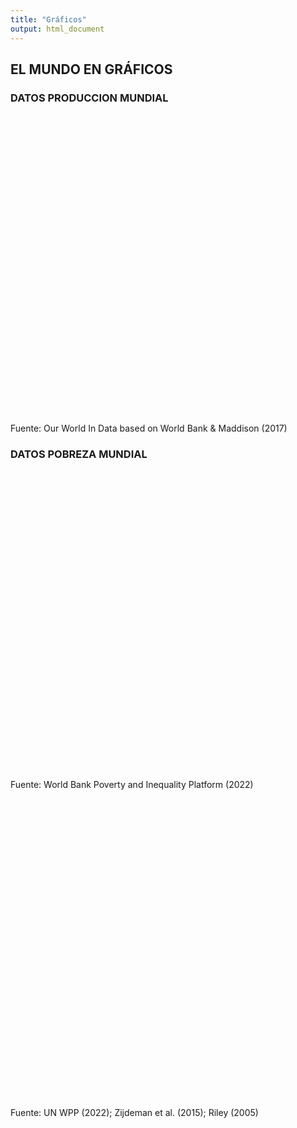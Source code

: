 ```yaml
---
title: "Gráficos"
output: html_document
---
```


<script src="/rmarkdown-libs/htmlwidgets/htmlwidgets.js"></script>
<script src="/rmarkdown-libs/jquery/jquery.min.js"></script>
<link href="/rmarkdown-libs/dygraphs/dygraph.css" rel="stylesheet" />
<script src="/rmarkdown-libs/dygraphs/dygraph-combined.js"></script>
<script src="/rmarkdown-libs/dygraphs/shapes.js"></script>
<script src="/rmarkdown-libs/moment/moment.js"></script>
<script src="/rmarkdown-libs/moment-timezone/moment-timezone-with-data.js"></script>
<script src="/rmarkdown-libs/moment-fquarter/moment-fquarter.min.js"></script>
<script src="/rmarkdown-libs/dygraphs-binding/dygraphs.js"></script>
<script src="/rmarkdown-libs/Dygraph.Plugins.Crosshair/crosshair.js"></script>
<script src="/rmarkdown-libs/htmlwidgets/htmlwidgets.js"></script>
<script src="/rmarkdown-libs/jquery/jquery.min.js"></script>
<link href="/rmarkdown-libs/dygraphs/dygraph.css" rel="stylesheet" />
<script src="/rmarkdown-libs/dygraphs/dygraph-combined.js"></script>
<script src="/rmarkdown-libs/dygraphs/shapes.js"></script>
<script src="/rmarkdown-libs/moment/moment.js"></script>
<script src="/rmarkdown-libs/moment-timezone/moment-timezone-with-data.js"></script>
<script src="/rmarkdown-libs/moment-fquarter/moment-fquarter.min.js"></script>
<script src="/rmarkdown-libs/dygraphs-binding/dygraphs.js"></script>
<script src="/rmarkdown-libs/Dygraph.Plugins.Crosshair/crosshair.js"></script>
<script src="/rmarkdown-libs/htmlwidgets/htmlwidgets.js"></script>
<script src="/rmarkdown-libs/jquery/jquery.min.js"></script>
<link href="/rmarkdown-libs/dygraphs/dygraph.css" rel="stylesheet" />
<script src="/rmarkdown-libs/dygraphs/dygraph-combined.js"></script>
<script src="/rmarkdown-libs/dygraphs/shapes.js"></script>
<script src="/rmarkdown-libs/moment/moment.js"></script>
<script src="/rmarkdown-libs/moment-timezone/moment-timezone-with-data.js"></script>
<script src="/rmarkdown-libs/moment-fquarter/moment-fquarter.min.js"></script>
<script src="/rmarkdown-libs/dygraphs-binding/dygraphs.js"></script>
<script src="/rmarkdown-libs/Dygraph.Plugins.Crosshair/crosshair.js"></script>

## EL MUNDO EN GRÁFICOS

### DATOS PRODUCCION MUNDIAL

<div class="dygraphs html-widget html-fill-item-overflow-hidden html-fill-item" id="htmlwidget-1" style="width:600px;height:480px;"></div>
<script type="application/json" data-for="htmlwidget-1">{"x":{"attrs":{"axes":{"x":{"pixelsPerLabel":60,"drawAxis":true,"drawGrid":false},"y":{"drawAxis":true,"axisLabelFormatter":"function(d){return \"$\" + d + \" billones\"}","valueFormatter":"function(d){return Math.round(d).toString().replace(/\\B(?=(\\d{3})+(?!\\d))/g, \",\");}","gridLineColor":"#4a4a4a"}},"series":{"Producto Interno Bruto Mundial":{"axis":"y"}},"title":"PIB Mundial de los Últimos dos Milenios <br><small>Producción total de la economía mundial. Estos datos están ajustados por inflación y diferencias en el costo de vida entre países.<\/small>","labels":["Year","Producto Interno Bruto Mundial"],"retainDateWindow":false,"colors":["green","green"],"legend":"onmouseover","labelsDivWidth":300,"labelsShowZeroValues":true,"labelsSeparateLines":false,"stackedGraph":true,"fillGraph":false,"fillAlpha":0.15,"stepPlot":false,"drawPoints":false,"pointSize":1,"drawGapEdgePoints":false,"connectSeparatedPoints":false,"strokeWidth":1,"strokeBorderColor":"white","colorValue":0.5,"colorSaturation":1,"includeZero":false,"drawAxesAtZero":false,"logscale":false,"axisTickSize":3,"axisLineColor":"#98918B","axisLineWidth":0.3,"axisLabelColor":"black","axisLabelFontSize":14,"axisLabelWidth":60,"drawGrid":true,"gridLineWidth":0.3,"rightGap":5,"digitsAfterDecimal":2,"labelsKMB":false,"labelsKMG2":false,"labelsUTC":false,"maxNumberWidth":6,"animatedZooms":false,"mobileDisableYTouch":true,"disableZoom":false,"showRangeSelector":true,"rangeSelectorHeight":30,"rangeSelectorPlotFillColor":" #A7B1C4","rangeSelectorPlotStrokeColor":"#808FAB","interactionModel":"Dygraph.Interaction.defaultModel","highlightCircleSize":4,"highlightSeriesBackgroundAlpha":1,"highlightSeriesOpts":[],"hideOverlayOnMouseOut":true},"annotations":[],"shadings":[],"events":[],"format":"numeric","data":[[1,1000,1500,1600,1700,1820,1870,1900,1913,1940,1950,1951,1952,1953,1954,1955,1956,1957,1958,1959,1960,1961,1962,1963,1964,1965,1966,1967,1968,1969,1970,1971,1972,1973,1974,1975,1976,1977,1978,1979,1980,1981,1982,1983,1984,1985,1986,1987,1988,1989,1990,1991,1992,1993,1994,1995,1996,1997,1998,1999,2000,2001,2002,2003,2004,2005,2006,2007,2008,2009,2010,2011,2012,2013,2014,2015],[0.18274103474165,0.21014473481495,0.43052728115293,0.57446865728769,0.6433229243199,1.20236083306954,1.92391732484512,3.41875377452597,4.73867575900573,7.80636856199303,9.25106328451166,9.79563062060308,10.2486951600302,10.7648504702851,11.132816333836,11.8424364378983,12.3993151219929,12.8712015668878,13.2845118842174,13.8933432617901,14.6204308258341,15.1275450029549,15.840374754695,16.5288236949554,17.7274266711053,18.6556197235743,19.6727780214873,20.4048070770476,21.5275961525308,22.7154807852326,23.8667404645702,24.8559369387911,26.0382259438034,27.7663175448469,28.4127369793204,28.8460525283362,30.2531757268988,31.4799138733314,32.8640333749772,34.0390549220292,34.7270633687229,35.4077652872047,35.7991472519796,36.8173468375886,38.4967218991355,39.8236108285131,41.2319711010656,42.8128962218747,44.6496493242313,46.0768423041231,47.0438,47.6509,48.4851,49.4155,50.8866,52.5766,54.6052,56.7721,58.1595,60.2475,63.1009,64.6392,66.4209,68.8949,72.6182,76.0892,80.2026,84.5765,87.0207,86.7501,91.3297,94.9824,98.0323,101.27,104.72,108.12]],"fixedtz":false,"tzone":"","plugins":{"Crosshair":{"direction":"vertical"}}},"evals":["attrs.axes.y.axisLabelFormatter","attrs.axes.y.valueFormatter","attrs.interactionModel"],"jsHooks":[]}</script>

Fuente: Our World In Data based on World Bank & Maddison (2017)

### DATOS POBREZA MUNDIAL

<div class="dygraphs html-widget html-fill-item-overflow-hidden html-fill-item" id="htmlwidget-2" style="width:500px;height:480px;"></div>
<script type="application/json" data-for="htmlwidget-2">{"x":{"attrs":{"axes":{"x":{"pixelsPerLabel":60,"drawAxis":true,"drawGrid":false},"y":{"drawAxis":true,"axisLabelFormatter":"function(d){return Math.round(d).toString().replace(/\\B(?=(\\d{3})+(?!\\d))/g, \",\");}","valueFormatter":"function(d){return Math.round(d).toString().replace(/\\B(?=(\\d{3})+(?!\\d))/g, \",\");}","gridLineColor":"#4a4a4a"}},"series":{"Paises de Altos Ingresos":{"axis":"y"},"América Latina y el Caribe":{"axis":"y"},"Asia Oriental y el Pacífico":{"axis":"y"},"Asia del Sur":{"axis":"y"},"Oriente Medio y África del Norte":{"axis":"y"},"Europa y Asia Central":{"axis":"y"},"Africa Sub-Sahariana":{"axis":"y"}},"title":"Población total que vive en pobreza extrema por región del mundo (millones de habitantes)<br><small>La pobreza extrema se define como vivir por debajo del umbral internacional de pobreza de 2,15 dólares al día.<\/small>","labels":["Year","Paises de Altos Ingresos","América Latina y el Caribe","Asia Oriental y el Pacífico","Asia del Sur","Oriente Medio y África del Norte","Europa y Asia Central","Africa Sub-Sahariana"],"retainDateWindow":false,"colors":["#6D3E91","#C05917","#58AC8C","#286BBB","#883039","#BC8E5A","#00295B"],"legend":"onmouseover","labelsDivWidth":300,"labelsShowZeroValues":true,"labelsDiv":false,"labelsSeparateLines":true,"stackedGraph":true,"fillGraph":true,"fillAlpha":0.15,"stepPlot":false,"drawPoints":false,"pointSize":1,"drawGapEdgePoints":false,"connectSeparatedPoints":false,"strokeWidth":1,"strokeBorderColor":"white","colorValue":0.5,"colorSaturation":1,"includeZero":false,"drawAxesAtZero":false,"logscale":false,"axisTickSize":3,"axisLineColor":"#98918B","axisLineWidth":1.5,"axisLabelColor":"black","axisLabelFontSize":14,"axisLabelWidth":60,"drawGrid":true,"gridLineWidth":0.3,"rightGap":5,"digitsAfterDecimal":2,"labelsKMB":false,"labelsKMG2":false,"labelsUTC":false,"maxNumberWidth":6,"animatedZooms":false,"mobileDisableYTouch":true,"disableZoom":false,"showRangeSelector":true,"rangeSelectorHeight":30,"rangeSelectorPlotFillColor":" #A7B1C4","rangeSelectorPlotStrokeColor":"#808FAB","interactionModel":"Dygraph.Interaction.defaultModel","highlightCircleSize":3,"highlightSeriesBackgroundAlpha":0.7,"highlightSeriesOpts":[],"hideOverlayOnMouseOut":true},"annotations":[],"shadings":[],"events":[],"format":"numeric","data":[[1990,1991,1992,1993,1994,1995,1996,1997,1998,1999,2000,2001,2002,2003,2004,2005,2006,2007,2008,2009,2010,2011,2012,2013,2014,2015,2016,2017,2018,2019],[4.08725,4.099177,4.345438,4.688252,4.535552,4.557491,5.004746,5.085103,5.202375,4.945483,4.713282,4.738842,4.852098,5.659049,5.504494,5.610036,5.197648,5.131927,5.303856,5.401669,5.36818,5.974581,6.170179,6.780861,7.290625,7.927579,6.891425,7.683151,6.683155,6.684494],[73.159629,70.21205,71.894971,72.11797,67.734862,68.975115,78.59989,75.71901,72.752688,74.610652,69.829625,69.316873,66.022015,65.237721,60.181526,57.659473,47.589109,45.957291,43.204797,41.162933,37.724349,35.307145,30.306586,27.414889,26.117037,25.843037,27.491608,27.589494,27.265804,27.757316],[1055.536103,1040.573331,1011.052199,974.90417,910.983635,859.153925,790.875756,795.810447,822.503631,769.745943,717.859327,682.537976,614.970645,558.440632,493.489345,409.468673,401.951267,360.805044,341.670254,303.471366,261.804771,205.333227,176.131012,90.48309,72.625708,55.25059,46.227607,39.652165,31.957065,23.641492],[562.991779,567.348151,559.211438,557.983169,560.066553,548.302133,542.033352,549.88815,556.649232,557.568162,564.717519,568.381961,575.662963,568.734692,551.229481,532.375132,519.175845,499.220886,484.673963,474.584083,429.696971,356.937921,332.378235,323.120588,310.562257,292.373936,279.393977,225.68009,181.733329,156.282205],[13.999313,16.046838,13.381707,12.518834,12.180331,13.466237,12.653965,12.324905,11.291096,11.029038,10.126988,9.996771,9.409482,9.53237,8.826162,8.250387,8.095222,7.854492,7.655841,7.285993,6.095625,7.142047,7.154814,7.77441,9.266548,17.805436,20.383538,22.768211,29.077675,32.959255],[14.964693,17.59385,24.950602,29.889086,38.630008,38.761495,38.915802,36.512324,36.014732,46.242157,42.995172,39.172148,34.758446,33.952185,29.484423,29.333894,26.070454,23.387057,20.715958,20.163002,19.949392,18.557102,17.925609,16.382583,17.170333,15.572137,14.054284,13.960518,11.976724,11.766863],[271.488835,289.166731,305.251907,320.992736,333.270456,338.150595,341.568086,348.574951,356.615882,364.874826,371.136657,375.693272,378.611221,380.595514,372.162744,369.58965,369.05456,368.776837,366.223793,372.081833,366.094403,365.48818,369.460174,369.558939,368.74061,378.271517,383.804597,385.303897,384.8485,389.003507]],"fixedtz":false,"tzone":"","plugins":{"Crosshair":{"direction":"vertical"}}},"evals":["attrs.axes.y.axisLabelFormatter","attrs.axes.y.valueFormatter","attrs.interactionModel"],"jsHooks":[]}</script>

Fuente: World Bank Poverty and Inequality Platform (2022)

<div class="dygraphs html-widget html-fill-item-overflow-hidden html-fill-item" id="htmlwidget-3" style="width:500px;height:480px;"></div>
<script type="application/json" data-for="htmlwidget-3">{"x":{"attrs":{"axes":{"x":{"pixelsPerLabel":60,"drawAxis":true,"drawGrid":false},"y":{"drawAxis":true,"axisLabelFormatter":"function(d){return Math.round(d).toString().replace(/\\B(?=(\\d{3})+(?!\\d))/g, \",\");}","valueFormatter":"function(d){return Math.round(d).toString().replace(/\\B(?=(\\d{3})+(?!\\d))/g, \",\");}","gridLineColor":"#4a4a4a"}},"series":{"Oceania":{"axis":"y"},"Europa":{"axis":"y"},"America":{"axis":"y"},"Asia":{"axis":"y"},"Mundo":{"axis":"y"},"Africa":{"axis":"y"}},"title":"Esperanza de Vida<br><small>1770-2021<\/small>","labels":["Year","Oceania","Europa","America","Asia","Mundo","Africa"],"retainDateWindow":false,"colors":["#18470f","#6d3e91","#2c8465","#be5915","#cf0a66","#c15065"],"legend":"onmouseover","labelsDivWidth":300,"labelsShowZeroValues":false,"labelsDiv":false,"labelsSeparateLines":true,"stackedGraph":false,"fillGraph":false,"fillAlpha":0.15,"stepPlot":false,"drawPoints":false,"pointSize":1,"drawGapEdgePoints":false,"connectSeparatedPoints":false,"strokeWidth":1,"strokeBorderColor":"white","colorValue":0.5,"colorSaturation":1,"includeZero":false,"drawAxesAtZero":false,"logscale":false,"axisTickSize":3,"axisLineColor":"#98918B","axisLineWidth":1.5,"axisLabelColor":"black","axisLabelFontSize":14,"axisLabelWidth":60,"drawGrid":true,"gridLineWidth":0.3,"rightGap":5,"digitsAfterDecimal":2,"labelsKMB":false,"labelsKMG2":false,"labelsUTC":false,"maxNumberWidth":6,"animatedZooms":false,"mobileDisableYTouch":true,"disableZoom":false,"showRangeSelector":true,"rangeSelectorHeight":30,"rangeSelectorPlotFillColor":" #A7B1C4","rangeSelectorPlotStrokeColor":"#808FAB","interactionModel":"Dygraph.Interaction.defaultModel","highlightCircleSize":3,"highlightSeriesBackgroundAlpha":0.7,"highlightSeriesOpts":[],"hideOverlayOnMouseOut":true},"annotations":[],"shadings":[],"events":[],"format":"numeric","data":[[1770,1800,1820,1830,1850,1870,1885,1900,1913,1925,1950,1951,1952,1953,1954,1955,1956,1957,1958,1959,1960,1961,1962,1963,1964,1965,1966,1967,1968,1969,1970,1971,1972,1973,1974,1975,1976,1977,1978,1979,1980,1981,1982,1983,1984,1985,1986,1987,1988,1989,1990,1991,1992,1993,1994,1995,1996,1997,1998,1999,2000,2001,2002,2003,2004,2005,2006,2007,2008,2009,2010,2011,2012,2013,2014,2015,2016,2017,2018,2019,2020,2021],[null,null,null,null,null,34.7,null,47.6,51,null,61.4,60.6,62,62.7,63,63.4,63.6,64,64.6,64.5,65.1,65.4,65.4,65.7,65.5,65.8,65.8,66.3,66.2,66.7,66.6,67.4,67.8,68,68.1,68.8,68.9,69.4,69.8,70.3,70.5,70.9,70.9,71.5,71.7,71.6,72.1,72.2,72.5,72.5,73.2,73.6,73.6,74,74,74.3,74.3,74.6,74.7,75.1,75.4,75.6,75.5,75.8,76,76.4,76.5,76.5,76.8,77,77.4,77.5,77.7,78,78,78.2,78.4,78.5,78.8,78.7,79.5,79.4],[34.3,33.3,35.6,null,36.3,36.2,null,42.7,46.8,null,62.8,62.8,64,64.7,65.5,66,66.9,66.9,68.2,68.1,68.8,69.1,68.9,69.2,69.9,69.8,70,70,69.9,69.6,70,70.1,70.3,70.4,70.6,70.5,70.6,70.9,70.9,71,70.9,71.2,71.5,71.5,71.6,71.7,72.5,72.7,72.8,72.9,72.9,72.9,72.7,72.1,72.1,72.2,72.7,73.2,73.6,73.4,73.5,73.8,73.8,73.8,74.4,74.5,75.2,75.6,75.8,76.3,76.5,77.1,77.3,77.6,77.9,78,78.4,78.7,78.8,79.1,77.7,77],[34.8,null,null,34.8,35.1,35.1,null,41,45.1,null,58.12,58.37,58.83,59.25,59.96,60.29,60.56,60.75,61.18,61.55,61.83,62.24,62.42,62.5,62.86,63.14,63.26,63.57,63.6,63.87,63.97,64.62,64.81,65.14,65.65,66.11,66.32,66.8,67.08,67.39,67.56,68,68.31,68.69,69,69.16,69.54,69.87,70.1,70.44,70.73,70.95,71.3,71.41,71.68,71.94,72.3,72.59,72.85,73.09,73.31,73.57,73.82,73.95,74.34,74.59,74.83,74.96,75.19,75.46,75.34,75.82,75.98,76.16,76.32,76.29,76.28,76.37,76.51,76.71,74.85,74.2],[27.5,null,null,null,null,null,27.5,28,28.1,null,42,43,44.3,44.9,45.8,46.3,46.8,47.3,47.8,44.3,41.7,45.3,49.6,50.3,50.9,50.6,51.5,52.1,53,53.6,53.9,53.4,55.3,55.9,56.4,56.7,57.2,58,58.5,59.1,59.6,60.1,60.6,61.1,61.5,62,62.5,62.9,63.3,63.7,64,64.2,64.8,65.1,65.4,65.7,66,66.4,66.9,67.2,67.6,68.1,68.5,68.9,69.2,69.6,70.1,70.3,70.5,71,71.3,71.7,72,72.4,72.8,73.1,73.4,73.7,74,74.2,73.7,72.5],[28.5,28.5,29,null,29.3,29.7,null,32,34.1,null,46.5,47.1,48.2,48.8,49.6,50.1,50.6,50.9,51.5,49.3,47.7,50.4,53.1,53.6,54.2,53.9,54.5,54.9,55.5,55.8,56.1,55.9,57.1,57.6,58,58.3,58.7,59.4,59.7,60.2,60.6,61,61.4,61.6,61.9,62.2,62.8,63.2,63.3,63.8,64,64.1,64.3,64.4,64.5,64.9,65.1,65.5,65.7,66.1,66.5,66.8,67.1,67.5,67.8,68.2,68.7,69.1,69.3,69.8,70.1,70.5,70.9,71.2,71.6,71.8,72.1,72.3,72.6,72.8,72,71],[26.4,null,null,null,null,null,null,null,null,26.4,37.6,37.9,38.4,38.9,39.3,39.8,40.2,40,40.3,41.3,41.5,41.9,42.3,42.8,43.2,43.4,43.4,43.6,44.1,44.3,44.8,45.3,45.4,46.2,46.5,46.9,47.6,48.2,48.6,49.1,49.5,49.9,50.3,49.6,49.7,50.1,50.6,50.9,50.4,51.7,51.6,51.5,51.2,51.5,50.5,52.1,52.1,52.3,51.9,52.8,53.3,53.6,54,54.4,54.9,55.5,56.1,56.7,57.3,58,58.6,59.3,59.8,60.3,60.7,61.1,61.6,62,62.3,62.7,62.2,61.7]],"fixedtz":false,"tzone":"","plugins":{"Crosshair":{"direction":"vertical"}}},"evals":["attrs.axes.y.axisLabelFormatter","attrs.axes.y.valueFormatter","attrs.interactionModel"],"jsHooks":[]}</script>

Fuente: UN WPP (2022); Zijdeman et al. (2015); Riley (2005)

